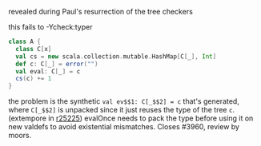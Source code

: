 revealed during Paul's resurrection of the tree checkers 

this fails to -Ycheck:typer

```scala
class A {
  class C[x]
  val cs = new scala.collection.mutable.HashMap[C[_], Int]
  def c: C[_] = error("")
  val eval: C[_] = c
  cs(c) += 1
}
```

the problem is the synthetic `val ev$$1: C[_$$2] = c` that's generated, where `C[_$$2]` is unpacked since it just reuses the type of the tree `c`.
(extempore in [r25225](https://codereview.scala-lang.org/fisheye/changelog/scala-svn?cs=25225)) evalOnce needs to pack the type before using it on new valdefs
to avoid existential mismatches.  Closes #3960, review by moors.
